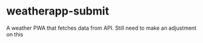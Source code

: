 # weatherapp-submit
A weather PWA that fetches data from API. Still need to make an adjustment on this
